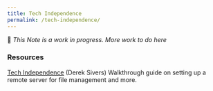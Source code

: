 ```yaml
---
title: Tech Independence
permalink: /tech-independence/
---
```


🚧 _This Note is a work in progress. More work to do here_

### Resources

[Tech Independence](https://sive.rs/ti) (Derek Sivers)
Walkthrough guide on setting up a remote server for file management and more.